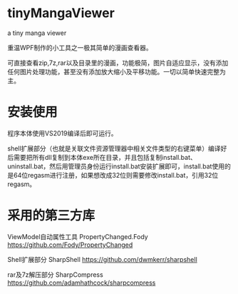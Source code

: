 # tinyMangaViewer
a tiny manga viewer 

重温WPF制作的小工具之一极其简单的漫画查看器。

可直接查看zip,7z,rar以及目录里的漫画，功能极简，图片自适应显示，没有添加任何图片处理功能，甚至没有添加放大缩小及平移功能。一切以简单快速完整为主。

# 安装使用

程序本体使用VS2019编译后即可运行。

shell扩展部分（也就是关联文件资源管理器中相关文件类型的右键菜单）编译好后需要把所有dll复制到本体exe所在目录，并且包括复制install.bat、uninstall.bat，然后用管理员身份运行install.bat安装扩展即可，install.bat使用的是64位regasm进行注册，如果想改成32位则需要修改install.bat，引用32位regasm。


# 采用的第三方库

ViewModel自动属性工具 PropertyChanged.Fody https://github.com/Fody/PropertyChanged

Shell扩展部分 SharpShell https://github.com/dwmkerr/sharpshell

rar及7z解压部分 SharpCompress https://github.com/adamhathcock/sharpcompress

